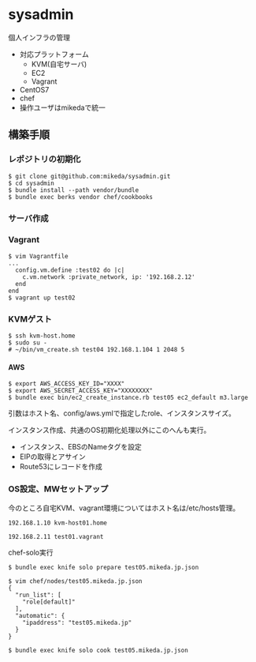 sysadmin
==================

個人インフラの管理

* 対応プラットフォーム
  * KVM(自宅サーバ)
  * EC2
  * Vagrant
* CentOS7
* chef
* 操作ユーザはmikedaで統一

## 構築手順

### レポジトリの初期化

```
$ git clone git@github.com:mikeda/sysadmin.git
$ cd sysadmin
$ bundle install --path vendor/bundle
$ bundle exec berks vendor chef/cookbooks
```

### サーバ作成

### Vagrant

```
$ vim Vagrantfile
...
  config.vm.define :test02 do |c|
    c.vm.network :private_network, ip: '192.168.2.12'
  end
end
$ vagrant up test02
```

### KVMゲスト

```
$ ssh kvm-host.home
$ sudo su -
# ~/bin/vm_create.sh test04 192.168.1.104 1 2048 5
```

#### AWS

```
$ export AWS_ACCESS_KEY_ID="XXXX"
$ export AWS_SECRET_ACCESS_KEY="XXXXXXXX"
$ bundle exec bin/ec2_create_instance.rb test05 ec2_default m3.large
```

引数はホスト名、config/aws.ymlで指定したrole、インスタンスサイズ。

インスタンス作成、共通のOS初期化処理以外にこのへんも実行。

* インスタンス、EBSのNameタグを設定
* EIPの取得とアサイン
* Route53にレコードを作成

### OS設定、MWセットアップ

今のところ自宅KVM、vagrant環境についてはホスト名は/etc/hosts管理。

```
192.168.1.10 kvm-host01.home

192.168.2.11 test01.vagrant
```

chef-solo実行

```
$ bundle exec knife solo prepare test05.mikeda.jp.json

$ vim chef/nodes/test05.mikeda.jp.json
{
  "run_list": [
    "role[default]"
  ],
  "automatic": {
    "ipaddress": "test05.mikeda.jp"
  }
}

$ bundle exec knife solo cook test05.mikeda.jp.json
```
